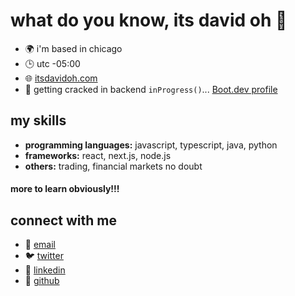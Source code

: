 # what do you know, its david oh 👋

- 🌍 i'm based in chicago
- 🕒 utc -05:00
- 🌐 [itsdavidoh.com](https://itsdavidoh.com)
- 🚀 getting cracked in backend `inProgress()`... [Boot.dev profile](https://www.boot.dev/u/smallhand80)


## my skills

- **programming languages:** javascript, typescript, java, python
- **frameworks:** react, next.js, node.js
- **others:** trading, financial markets no doubt
#### more to learn obviously!!!

## connect with me

- 📧 [email](mailto:davidoh2018@gmail.com)
- 🐦 [twitter](https://twitter.com/0x_nietoh)
- 💼 [linkedin](https://www.linkedin.com/in/david-k-oh/)
- 🐙 [github](https://github.com/dkoh2018)

